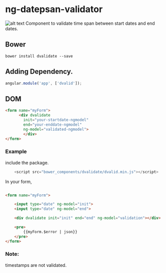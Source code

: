 #  ng-datepsan-validator
![alt text](http://findicons.com/files/icons/2773/pictonic_free/128/angularjs.png) 
Component to validate time span between start dates and end dates.


## Bower

```
bower install dvalidate --save
```

## Adding Dependency.

```javascript
angular.module('app', ['dvalid']);
````

## DOM 

```html
<form name="myForm"> 
      <div dvalidate 
        init="your-startdate-ngmodel" 
        end="your-enddate-ngmodel" 
        ng-model="validated-ngmodel"> 
        </div>
</form>
```


### Example


include the package.
```javascript
    <script src="bower_components/dvalidate/dvalid.min.js"></script>
```


In your form,

```html

<form name="myForm">

    <input type="date" ng-model="init">
    <input type="date" ng-model="end">

    <div dvalidate init="init" end="end" ng-model="validation"></div>

    <pre>
        {{myForm.$error | json}}
    </pre>
</form>

```



### Note: 
timestamps are not validated.
